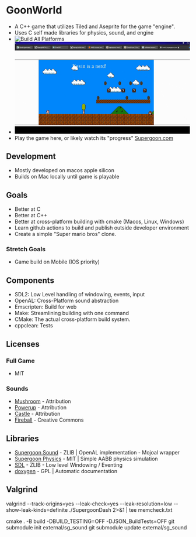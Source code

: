 # GoonWorld
- A C++ game that utilizes Tiled and Aseprite for the game "engine".
- Uses C self made libraries for physics, sound, and engine
- ![Build All Platforms]( https://github.com/kjblanchard/GoonWorld/actions/workflows/test.yml/badge.svg)
- ![Status Picture](https://github.com/kjblanchard/GoonWorld/blob/master/img/status.gif?raw=true)
- Play the game here, or likely watch its "progress" [Supergoon.com](https://world.supergoon.com)

## Development
- Mostly developed on macos apple silicon
- Builds on Mac locally until game is playable

## Goals
- Better at C
- Better at C++
- Better at cross-platform building with cmake (Macos, Linux, Windows)
- Learn github actions to build and publish outside developer environment
- Create a simple "Super mario bros" clone.

### Stretch Goals
- Game build on Mobile (IOS priority)

## Components
- SDL2: Low Level handling of windowing, events, input
- OpenAL: Cross-Platform sound abstraction
- Emscripten: Build for web
- Make: Streamlining building with one command
- CMake: The actual cross-platform build system.
- cppclean: Tests

## Licenses
### Full Game
- MIT
### Sounds
- [Mushroom](https://freesound.org/people/timgormly/sounds/170155/) - Attribution
- [Powerup](https://freesound.org/people/ProjectsU012/sounds/341629/) - Attribution
- [Castle](https://freesound.org/people/Sirkoto51/sounds/416632/) - Attribution
- [Fireball](https://freesound.org/people/adh.dreaming/sounds/615576/) - Creative Commons

## Libraries
- [Supergoon Sound](https://github.com/icculus/mojoAL/blob/main/LICENSE.txt) - ZLIB | OpenAL implementation - Mojoal wrapper
- [Supergoon Physics](https://github.com/kjblanchard/goonPhysics) - MIT | Simple AABB physics simulation
- [SDL](https://www.libsdl.org/license.php) - ZLIB - Low level Windowing / Eventing
- [doxygen](https://doxygen.nl) - GPL | Automatic documentation

## Valgrind
valgrind --track-origins=yes --leak-check=yes --leak-resolution=low --show-leak-kinds=definite ./SupergoonDash 2>&1 | tee memcheck.txt

<!-- Linux steps -->
cmake . -B build -DBUILD_TESTING=OFF -DJSON_BuildTests=OFF
git submodule init external/sg_sound
git submodule update external/sg_sound
<!-- That is in the json library -->